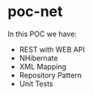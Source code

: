 poc-net
=============================

In this POC we have:

- REST with WEB API
- NHibernate
- XML Mapping
- Repository Pattern
- Unit Tests
